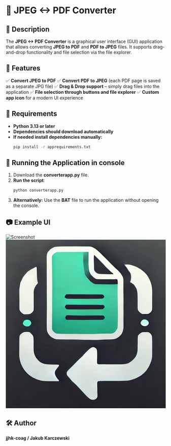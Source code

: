 # 📄 JPEG <-> PDF Converter

## 📌 Description
The **JPEG <-> PDF Converter** is a graphical user interface (GUI) application that allows converting **JPEG to PDF** and **PDF to JPEG** files. It supports drag-and-drop functionality and file selection via the file explorer.

## 🎨 Features
✅ **Convert JPEG to PDF**
✅ **Convert PDF to JPEG** (each PDF page is saved as a separate JPG file)
✅ **Drag & Drop support** – simply drag files into the application
✅ **File selection through buttons and file explorer**
✅ **Custom app icon** for a modern UI experience

## 🔧 Requirements
- **Python 3.13 or later**
- **Dependencies should download automatically**
- **If needed install dependencies manually:**
  ```sh
  pip install -r apprequirements.txt
  ```

## 🚀 Running the Application in console
1. Download the **converterapp.py** file.
2. **Run the script**:
   ```sh
   python converterapp.py
   ```
3. **Alternatively:** Use the **BAT** file to run the application without opening the console.

## 📷 Example UI
![Screenshot](screenshot.png)
![Icon](Icons/app_icon.jpg)

## 🛠️ Author
**jjhk-coag / Jakub Karczewski**


